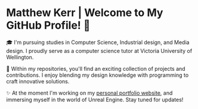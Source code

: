 # Matthew Kerr | Welcome to My GitHub Profile! 👋

🎓 I'm pursuing studies in  Computer Science, Industrial design, and Media design. I proudly serve as a computer science tutor at Victoria University of Wellington. 

🚀 Within my repositories, you'll find an exciting collection of projects and contributions. I enjoy blending my design knowledge with programming to craft innovative solutions. 

✨ At the moment I'm working on my [personal portfolio website](https://emptykerr.github.io), and immersing myself in the world of Unreal Engine. Stay tuned for updates!
